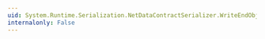 ```yaml
---
uid: System.Runtime.Serialization.NetDataContractSerializer.WriteEndObject(System.Xml.XmlDictionaryWriter)
internalonly: False
---
```

